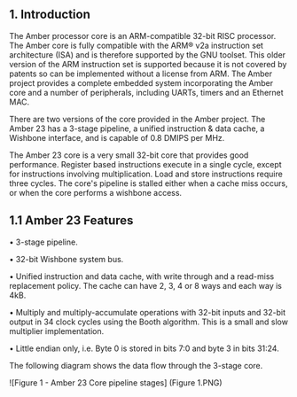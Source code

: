 ## 1. Introduction
The Amber processor core is an ARM-compatible 32-bit RISC processor. The Amber
core is fully compatible with the ARM® v2a instruction set architecture (ISA) and is
therefore supported by the GNU toolset. This older version of the ARM instruction
set is supported because it is not covered by patents so can be implemented without a
license from ARM. The Amber project provides a complete embedded system
incorporating the Amber core and a number of peripherals, including UARTs, timers
and an Ethernet MAC.

There are two versions of the core provided in the Amber project. The Amber 23 has
a 3-stage pipeline, a unified instruction & data cache, a Wishbone interface, and is
capable of 0.8 DMIPS per MHz. 

The Amber 23 core is a very small 32-bit core that provides good performance.
Register based instructions execute in a single cycle, except for instructions involving
multiplication. Load and store instructions require three cycles. The core's pipeline is
stalled either when a cache miss occurs, or when the core performs a wishbone
access.

## 1.1 Amber 23 Features
• 3-stage pipeline. 

• 32-bit Wishbone system bus.

• Unified instruction and data cache, with write through and a read-miss
replacement policy. The cache can have 2, 3, 4 or 8 ways and each way is 4kB.

• Multiply and multiply-accumulate operations with 32-bit inputs and 32-bit
output in 34 clock cycles using the Booth algorithm. This is a small and slow
multiplier implementation.

• Little endian only, i.e. Byte 0 is stored in bits 7:0 and byte 3 in bits 31:24.


The following diagram shows the data flow through the 3-stage core.

![Figure 1 - Amber 23 Core pipeline stages] (Figure 1.PNG)
